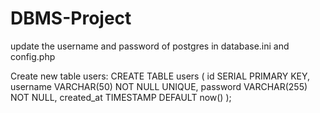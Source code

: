 # DBMS-Project

update the username and password of postgres in database.ini and config.php

Create new table users:
CREATE TABLE users (
    id SERIAL PRIMARY KEY,
    username VARCHAR(50) NOT NULL UNIQUE,
    password VARCHAR(255) NOT NULL,
    created_at TIMESTAMP DEFAULT now()
);